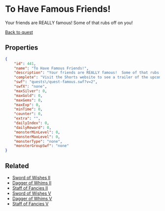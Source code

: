 # To Have Famous Friends!

Your friends are REALLY famous!  Some of that rubs off on you!

[Back to quest](../quests.md)

## Properties

```json
{
    "id": 441,
    "name": "To Have Famous Friends!",
    "description": "Your friends are REALLY famous!  Some of that rubs off on you!",
    "complete": "Visit the Shorts website to see a trailer of the upcoming movie!",
    "swf": "quests\/quest-famous.swf?v=2",
    "swfX": "none",
    "maxSilver": 0,
    "maxGold": 0,
    "maxGems": 0,
    "maxExp": 0,
    "minTime": 0,
    "counter": 0,
    "extra": "",
    "dailyIndex": 0,
    "dailyReward": 0,
    "monsterMinLevel": 0,
    "monsterMaxLevel": 0,
    "monsterType": "none",
    "monsterGroupSwf": "none"
}
```

## Related

- [Sword of Wishes II](../items/2653-sword-of-wishes-ii.md)
- [Dagger of Whims II](../items/2654-dagger-of-whims-ii.md)
- [Staff of Fancies II](../items/2655-staff-of-fancies-ii.md)
- [Sword of Wishes V](../items/2662-sword-of-wishes-v.md)
- [Dagger of Whims V](../items/2663-dagger-of-whims-v.md)
- [Staff of Fancies V](../items/2664-staff-of-fancies-v.md)

